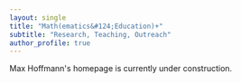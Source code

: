 ```yaml
---
layout: single
title: "Math(ematics&#124;Education)+"
subtitle: "Research, Teaching, Outreach"
author_profile: true
---
```



Max Hoffmann's homepage is currently under construction.